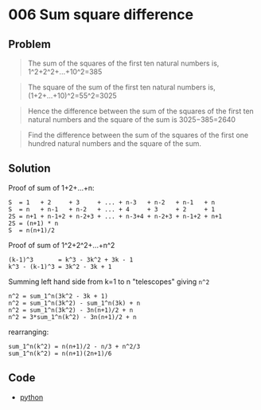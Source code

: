 # 006 Sum square difference

## Problem
> The sum of the squares of the first ten natural numbers is,
> 1^2+2^2+...+10^2=385

> The square of the sum of the first ten natural numbers is,
> (1+2+...+10)^2=55^2=3025

> Hence the difference between the sum of the squares of the first ten natural numbers and the square of the sum is 3025−385=2640

>Find the difference between the sum of the squares of the first one hundred natural numbers and the square of the sum.

## Solution
Proof of sum of 1+2+...+n:
```
S  = 1   + 2     + 3     + ... + n-3   + n-2   + n-1   + n
S  = n   + n-1   + n-2   + ... + 4     + 3     + 2     + 1
2S = n+1 + n-1+2 + n-2+3 + ... + n-3+4 + n-2+3 + n-1+2 + n+1
2S = (n+1) * n
S  = n(n+1)/2
```
Proof of sum of 1^2+2^2+...+n^2
```
(k-1)^3       = k^3 - 3k^2 + 3k - 1
k^3 - (k-1)^3 = 3k^2 - 3k + 1
```
Summing left hand side from k=1 to n "telescopes" giving `n^2`
```
n^2 = sum_1^n(3k^2 - 3k + 1)
n^2 = sum_1^n(3k^2) - sum_1^n(3k) + n
n^2 = sum_1^n(3k^2) - 3n(n+1)/2 + n
n^2 = 3*sum_1^n(k^2) - 3n(n+1)/2 + n
```
rearranging:
```
sum_1^n(k^2) = n(n+1)/2 - n/3 + n^2/3
sum_1^n(k^2) = n(n+1)(2n+1)/6
```

## Code
- [python](006.py)
